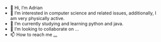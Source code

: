 - 👋 Hi, I’m Adrian
- 👀 I’m interested in computer science and related issues, additionally, I am very physically active.
- 🌱 I’m currently studying and learning python and java.
- 💞️ I’m looking to collaborate on ...
- 📫 How to reach me [...](https://www.linkedin.com/in/adrian-kacorzyk-357306280/)

<!---
SportyScripter/SportyScripter 
Optimistic IT enthusiast and active life lover. I've been fascinated by the world of technology since forever, exploring its intriguing possibilities. 
I believe that nothing is impossible, and the only limitations exist in our minds.
Life has taught me that the power of perseverance, consistency, and commitment can make any dream achievable.
Always looking ahead, I embrace new challenges and the pursuit of knowledge.
My traits include consistency, composure, and giving my all at 110%.
Ready to expand my skills, embrace new experiences, and conquer challenges! 
😊🚀 #ITPassion #SkyIsTheLimit
--->
